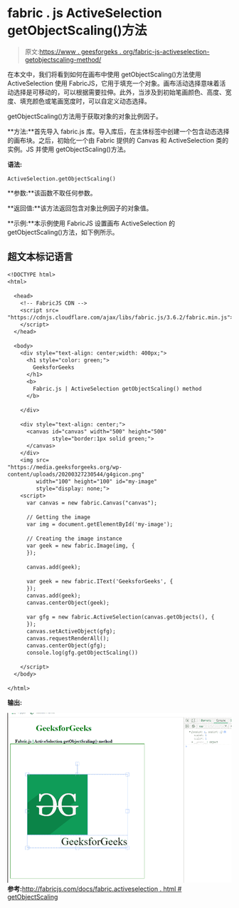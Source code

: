 # fabric . js ActiveSelection getObjectScaling()方法

> 原文:[https://www . geesforgeks . org/fabric-js-activeselection-getobjectscaling-method/](https://www.geeksforgeeks.org/fabric-js-activeselection-getobjectscaling-method/)

在本文中，我们将看到如何在画布中使用 getObjectScaling()方法使用 ActiveSelection 使用 FabricJS，它用于填充一个对象。画布活动选择意味着活动选择是可移动的，可以根据需要拉伸。此外，当涉及到初始笔画颜色、高度、宽度、填充颜色或笔画宽度时，可以自定义动态选择。

getObjectScaling()方法用于获取对象的对象比例因子。

**方法:**首先导入 fabric.js 库。导入库后，在主体标签中创建一个包含动态选择的画布块。之后，初始化一个由 Fabric 提供的 Canvas 和 ActiveSelection 类的实例。JS 并使用 getObjectScaling()方法。

**语法:**

```
ActiveSelection.getObjectScaling()
```

**参数:**该函数不取任何参数。

**返回值:**该方法返回包含对象比例因子的对象值。

**示例:**本示例使用 FabricJS 设置画布 ActiveSelection 的 getObjectScaling()方法，如下例所示。

## 超文本标记语言

```
<!DOCTYPE html> 
<html> 

  <head>
    <!-- FabricJS CDN -->
    <script src= 
"https://cdnjs.cloudflare.com/ajax/libs/fabric.js/3.6.2/fabric.min.js"> 
    </script> 
  </head> 

  <body> 
    <div style="text-align: center;width: 400px;"> 
      <h1 style="color: green;"> 
        GeeksforGeeks 
      </h1>
      <b> 
        Fabric.js | ActiveSelection getObjectScaling() method 
      </b> 

    </div> 

    <div style="text-align: center;"> 
      <canvas id="canvas" width="500" height="500"
              style="border:1px solid green;"> 
      </canvas> 
    </div> 
    <img src= 
"https://media.geeksforgeeks.org/wp-content/uploads/20200327230544/g4gicon.png"
         width="100" height="100" id="my-image"
         style="display: none;">
    <script> 
      var canvas = new fabric.Canvas("canvas"); 

      // Getting the image 
      var img = document.getElementById('my-image'); 

      // Creating the image instance 
      var geek = new fabric.Image(img, {
      }); 

      canvas.add(geek); 

      var geek = new fabric.IText('GeeksforGeeks', {
      });
      canvas.add(geek);
      canvas.centerObject(geek); 

      var gfg = new fabric.ActiveSelection(canvas.getObjects(), {
      });
      canvas.setActiveObject(gfg);
      canvas.requestRenderAll();
      canvas.centerObject(gfg);
      console.log(gfg.getObjectScaling()) 

    </script> 
  </body> 

</html>
```

**输出:**

![](img/b6ccfcf34eaa8472f9a32607a091b2ce.png)
**参考:**[http://fabricjs.com/docs/fabric.activeselection . html # getObjectScaling](http://fabricjs.com/docs/fabric.ActiveSelection.html#getObjectScaling)